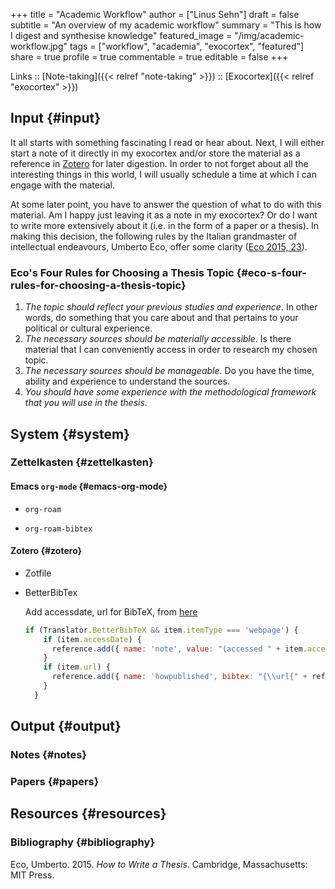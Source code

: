 +++
title = "Academic Workflow"
author = ["Linus Sehn"]
draft = false
subtitle = "An overview of my academic workflow"
summary = "This is how I digest and synthesise knowledge"
featured_image = "/img/academic-workflow.jpg"
tags = ["workflow", "academia", "exocortex", "featured"]
share = true
profile = true
commentable = true
editable = false
+++

Links :: [Note-taking]({{< relref "note-taking" >}}) :: [Exocortex]({{< relref "exocortex" >}})


## Input {#input}

It all starts with something fascinating I read or hear about. Next, I will
either start a note of it directly in my exocortex and/or store the material as
a reference in [Zotero](https://www.zotero.org/) for later digestion. In order to not forget about all the
interesting things in this world, I will usually schedule a time at which I can
engage with the material.

At some later point, you have to answer the question of what to do with this
material. Am I happy just leaving it as a note in my exocortex? Or do I want to
write more extensively about it (i.e. in the form of a paper or a thesis). In
making this decision, the following rules by the Italian grandmaster of
intellectual endeavours, Umberto Eco, offer some clarity ([Eco 2015, 23](#orgebd38df)).


### Eco's Four Rules for Choosing a Thesis Topic {#eco-s-four-rules-for-choosing-a-thesis-topic}

1.  _The topic should reflect your previous studies and experience_. In other
    words, do something that you care about and that pertains to your political
    or cultural experience.
2.  _The necessary sources should be materially accessible_. Is there material
    that I can conveniently access in order to research my chosen topic.
3.  _The necessary sources should be manageable_. Do you have the time, ability
    and experience to understand the sources.
4.  _You should have some experience with the methodological framework that you
    will use in the thesis_.


## System {#system}


### Zettelkasten {#zettelkasten}


#### Emacs `org-mode` {#emacs-org-mode}

<!--list-separator-->

-  `org-roam`

<!--list-separator-->

-  `org-roam-bibtex`


#### Zotero {#zotero}

<!--list-separator-->

-  Zotfile

<!--list-separator-->

-  BetterBibTex

    Add accessdate, url for BibTeX, from [here](https://retorque.re/zotero-better-bibtex/exporting/scripting/)

    ```javascript
    if (Translator.BetterBibTeX && item.itemType === 'webpage') {
        if (item.accessDate) {
          reference.add({ name: 'note', value: "(accessed " + item.accessDate.replace(/\s*T?\d+:\d+:\d+.*/, '') + ")" });
        }
        if (item.url) {
          reference.add({ name: 'howpublished', bibtex: "{\\url{" + reference.enc_verbatim({value: item.url}) + "}}" });
        }
      }
    ```


## Output {#output}


### Notes {#notes}


### Papers {#papers}


## Resources {#resources}


### Bibliography {#bibliography}

<a id="orgebd38df"></a>Eco, Umberto. 2015. _How to Write a Thesis_. Cambridge, Massachusetts: MIT Press.
